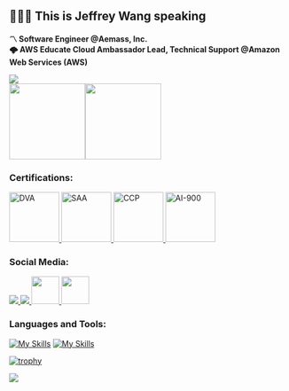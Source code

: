 <h2 align="left">🧑🏻‍💻 This is Jeffrey Wang speaking</h2>

**〽️ Software Engineer @Aemass, Inc.**</br>
**🌩️ AWS Educate Cloud Ambassador Lead, Technical Support @Amazon Web Services (AWS)**

<div align=left> 
  <img src="https://github-stats-alpha.vercel.app/api?username=jeffreywanggg&&cc=0a0f0b&tc=37BCF2&ic=e4e2e2">
</div>

<div style="display:flex;justify-content:left;">
  <img height="137px" src="https://github-readme-stats-sigma-five.vercel.app/api/top-langs/?username=jeffreywanggg&theme=merko&layout=compact" />
  <img height="137px" src="https://github-readme-stats-sigma-five.vercel.app/api?username=jeffreywanggg&theme=merko&show_icons=true" />
</div>

<h3>Certifications:</h3>

<p> <a href="https://www.credly.com/badges/41ed1751-a694-450f-b4e2-2acdb49f9b15" target="_blank"> <img src="https://images.credly.com/size/340x340/images/b9feab85-1a43-4f6c-99a5-631b88d5461b/image.png" alt="DVA" width="90" height="90"/></a><a href="https://www.credly.com/badges/d8627a9f-e177-4d9d-9c72-87eca5268374" target="_blank"> <img src="https://images.credly.com/size/340x340/images/0e284c3f-5164-4b21-8660-0d84737941bc/image.png" alt="SAA" width="90" height="90"/></a><a href="https://www.credly.com/badges/e7dcc26d-acc8-4c4f-b6dc-5d1e311538ea" target="_blank"> <img src="https://images.credly.com/size/340x340/images/00634f82-b07f-4bbd-a6bb-53de397fc3a6/image.png" alt="CCP" width="90" height="90"/></a><a href="https://www.credly.com/badges/1edb09d9-6150-49ae-9e69-36cd731877ac" target="_blank"> <img src="https://images.credly.com/size/340x340/images/4136ced8-75d5-4afb-8677-40b6236e2672/azure-ai-fundamentals-600x600.png" alt="AI-900" width="90" height="90"/></a> </p>

<h3>Social Media:</h3>

<p align="left">
  <a href="https://www.instagram.com/jeffreywangv1.0/">
    <img src="https://skillicons.dev/icons?i=instagram" />
  </a>
  <a href="https://www.linkedin.com/in/jeffrey-wang-854432219/">
    <img src="https://skillicons.dev/icons?i=linkedin" />
  </a>
  <a href="https://jeffreywanggg.medium.com/">
    <img src="https://upload.wikimedia.org/wikipedia/commons/thumb/e/ec/Medium_logo_Monogram.svg/1200px-Medium_logo_Monogram.svg.png" width="50" height="50"/>
  </a>
  <a href="https://linktr.ee/jeffreywanggg">
  <img src="https://api.blog.production.linktr.ee/wp-content/uploads/2022/06/Avatar-Symbol-Canopy.png" width="50" height="50"/>
  </a>
</p>

<h3>Languages and Tools:</h3>

[![My Skills](https://skillicons.dev/icons?i=cpp,cs,java,js,nodejs,python,php,mysql)](https://skillicons.dev)
[![My Skills](https://skillicons.dev/icons?i=graphql,aws,azure,git,docker,postman,net,linux)](https://skillicons.dev)

[![trophy](https://github-profile-trophy.vercel.app/?username=JeffreyWanggg&theme=onedark)](https://github-profile-trophy.vercel.app/?username=JeffreyWanggg&theme=onedark)

![](https://komarev.com/ghpvc/?username=Jeffreywanggg&color=green)